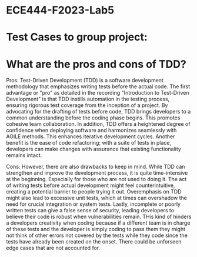 # ECE444-F2023-Lab5
# Test Cases to group project:

# What are the pros and cons of TDD?

Pros:
Test-Driven Development (TDD) is a software development methodology that emphasizes writing tests before the actual code. The first advantage or "pro" as detailed in the recording "Introduction to Test-Driven Development" is that TDD instills automation in the testing process, ensuring rigorous test coverage from the inception of a project. By advocating for the drafting of tests before code, TDD brings developers to a common understanding before the coding phase begins. This promotes cohesive team collaboration. In addition, TDD offers a heightened degree of confidence when deploying software and harmonizes seamlessly with AGILE methods. This enhances iterative development cycles. Another benefit is the ease of code refactoring; with a suite of tests in place, developers can make changes with assurance that existing functionality remains intact.

Cons:
However, there are also drawbacks to keep in mind. While TDD can strengthen and improve the development process, it is quite time-intensive at the beginning. Especially for those who are not used to doing it. The act of writing tests before actual development might feel counterintuitive, creating a potential barrier to people trying it out. Overemphasis on TDD might also lead to excessive unit tests, which at times can overshadow the need for crucial integration or system tests. Lastly, incomplete or poorly written tests can give a false sense of security, leading developers to believe their code is robust when vulnerabilities remain. THis kind of hinders a developers creativity when coding because if a different team is in charge of these tests and the developer is simply coding to pass them they might not think of other errors not covered by the tests while they code since the tests have already been created on the onset. There could be unforseen edge cases that are not accounted for. 
